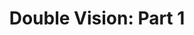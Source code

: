 ---
layout: video
series: Angry Video Game Nerd
season: 3
episode: 44
title: "Double Vision: Part 1"
permalink: /avgn/episode-44
video_id: 4yn52NTdV0c
drive_id: 1h8-5LibzYoUSb6eIWsR4ntD4Ogl4PiVD
release_date: 2008-03-25
mike_notes:
toggle: off
title-cards:
  - episode-44.jpg
---